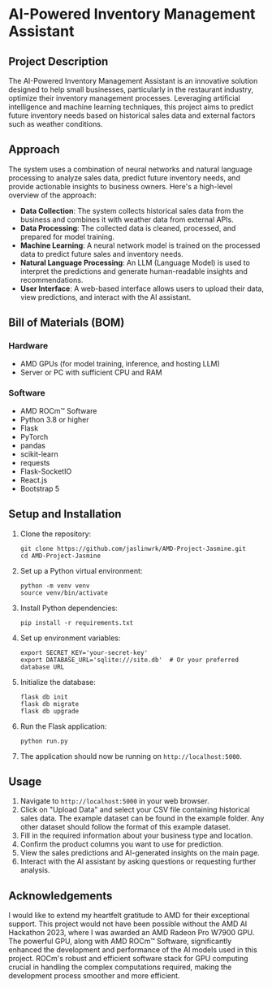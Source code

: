 # AI-Powered Inventory Management Assistant

## Project Description

The AI-Powered Inventory Management Assistant is an innovative solution designed to help small businesses, particularly in the restaurant industry, optimize their inventory management processes. Leveraging artificial intelligence and machine learning techniques, this project aims to predict future inventory needs based on historical sales data and external factors such as weather conditions.

## Approach

The system uses a combination of neural networks and natural language processing to analyze sales data, predict future inventory needs, and provide actionable insights to business owners. Here's a high-level overview of the approach:

* **Data Collection**: The system collects historical sales data from the business and combines it with weather data from external APIs.
* **Data Processing**: The collected data is cleaned, processed, and prepared for model training.
* **Machine Learning**: A neural network model is trained on the processed data to predict future sales and inventory needs.
* **Natural Language Processing**: An LLM (Language Model) is used to interpret the predictions and generate human-readable insights and recommendations.
* **User Interface**: A web-based interface allows users to upload their data, view predictions, and interact with the AI assistant.

## Bill of Materials (BOM)

### Hardware
* AMD GPUs (for model training, inference, and hosting LLM)
* Server or PC with sufficient CPU and RAM

### Software
* AMD ROCm™ Software
* Python 3.8 or higher
* Flask
* PyTorch
* pandas
* scikit-learn
* requests
* Flask-SocketIO
* React.js
* Bootstrap 5

## Setup and Installation

1. Clone the repository:
   ```
   git clone https://github.com/jaslinwrk/AMD-Project-Jasmine.git
   cd AMD-Project-Jasmine
   ```

2. Set up a Python virtual environment:
   ```
   python -m venv venv
   source venv/bin/activate 
   ```

3. Install Python dependencies:
   ```
   pip install -r requirements.txt
   ```

4. Set up environment variables:
   ```
   export SECRET_KEY='your-secret-key'
   export DATABASE_URL='sqlite:///site.db'  # Or your preferred database URL
   ```

5. Initialize the database:
   ```
   flask db init
   flask db migrate
   flask db upgrade
   ```

6. Run the Flask application:
   ```
   python run.py
   ```

7. The application should now be running on `http://localhost:5000`.

## Usage

1. Navigate to `http://localhost:5000` in your web browser.
2. Click on "Upload Data" and select your CSV file containing historical sales data. The example dataset can be found in the example folder. Any other dataset should follow the format of this example dataset.
3. Fill in the required information about your business type and location.
4. Confirm the product columns you want to use for prediction.
5. View the sales predictions and AI-generated insights on the main page.
6. Interact with the AI assistant by asking questions or requesting further analysis.

## Acknowledgements

I would like to extend my heartfelt gratitude to AMD for their exceptional support. This project would not have been possible without the AMD AI Hackathon 2023, where I was awarded an AMD Radeon Pro W7900 GPU. The powerful GPU, along with AMD ROCm™ Software, significantly enhanced the development and performance of the AI models used in this project. ROCm's robust and efficient software stack for GPU computing crucial in handling the complex computations required, making the development process smoother and more efficient.
